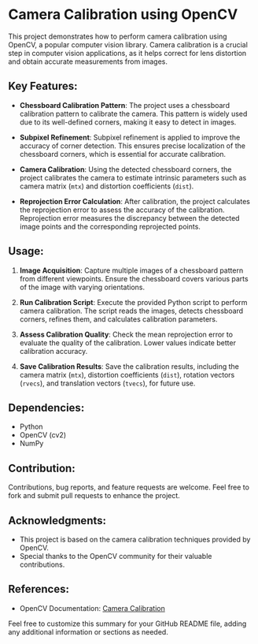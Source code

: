 # Camera Calibration using OpenCV

This project demonstrates how to perform camera calibration using OpenCV, a popular computer vision library. Camera calibration is a crucial step in computer vision applications, as it helps correct for lens distortion and obtain accurate measurements from images.

## Key Features:
- **Chessboard Calibration Pattern**: The project uses a chessboard calibration pattern to calibrate the camera. This pattern is widely used due to its well-defined corners, making it easy to detect in images.
  
- **Subpixel Refinement**: Subpixel refinement is applied to improve the accuracy of corner detection. This ensures precise localization of the chessboard corners, which is essential for accurate calibration.

- **Camera Calibration**: Using the detected chessboard corners, the project calibrates the camera to estimate intrinsic parameters such as camera matrix (`mtx`) and distortion coefficients (`dist`).

- **Reprojection Error Calculation**: After calibration, the project calculates the reprojection error to assess the accuracy of the calibration. Reprojection error measures the discrepancy between the detected image points and the corresponding reprojected points.

## Usage:
1. **Image Acquisition**: Capture multiple images of a chessboard pattern from different viewpoints. Ensure the chessboard covers various parts of the image with varying orientations.

2. **Run Calibration Script**: Execute the provided Python script to perform camera calibration. The script reads the images, detects chessboard corners, refines them, and calculates calibration parameters.

3. **Assess Calibration Quality**: Check the mean reprojection error to evaluate the quality of the calibration. Lower values indicate better calibration accuracy.

4. **Save Calibration Results**: Save the calibration results, including the camera matrix (`mtx`), distortion coefficients (`dist`), rotation vectors (`rvecs`), and translation vectors (`tvecs`), for future use.

## Dependencies:
- Python
- OpenCV (cv2)
- NumPy

## Contribution:
Contributions, bug reports, and feature requests are welcome. Feel free to fork and submit pull requests to enhance the project.

## Acknowledgments:
- This project is based on the camera calibration techniques provided by OpenCV.
- Special thanks to the OpenCV community for their valuable contributions.

## References:
- OpenCV Documentation: [Camera Calibration](https://docs.opencv.org/4.x/d9/d0c/group__calib3d.html#ga3207604e4b1a1758aa66acb6ed5aa65d)

Feel free to customize this summary for your GitHub README file, adding any additional information or sections as needed.
